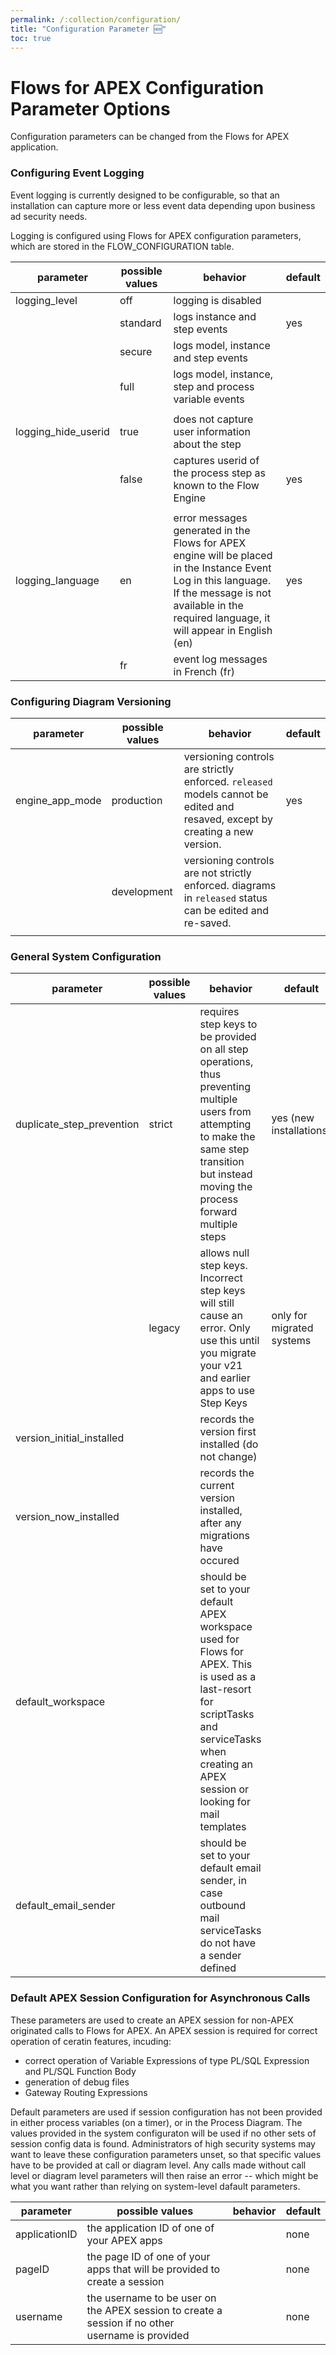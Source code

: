 ```yaml
---
permalink: /:collection/configuration/
title: "Configuration Parameter 🆕"
toc: true
---
```

# Flows for APEX Configuration Parameter Options

Configuration parameters can be changed from the Flows for APEX application.

### Configuring Event Logging

Event logging is currently designed to be configurable, so that an installation can capture more or less event data depending upon business ad security needs.

Logging is configured using Flows for APEX configuration parameters, which are stored in the FLOW_CONFIGURATION table.


| parameter           | possible values | behavior                                                                                                                                                                                                   | default |
| --------------------- | ----------------- | ------------------------------------------------------------------------------------------------------------------------------------------------------------------------------------------------------------ | --------- |
| logging_level       | off             | logging is disabled                                                                                                                                                                                        |         |
|                     | standard        | logs instance and step events                                                                                                                                                                              | yes     |
|                     | secure          | logs model, instance and step events                                                                                                                                                                       |         |
|                     | full            | logs model, instance, step and process variable events                                                                                                                                                     |         |
|                     |                 |                                                                                                                                                                                                            |         |
| logging_hide_userid | true            | does not capture user information about the step                                                                                                                                                           |         |
|                     | false           | captures userid of the process step as known to the Flow Engine                                                                                                                                            | yes     |
|                     |                 |                                                                                                                                                                                                            |         |
| logging_language    | en              | error messages generated in the Flows for APEX engine will be placed in the Instance Event Log in this language.  If the message is not available in the required language, it will appear in English (en) | yes     |
|                     | fr              | event log messages in French (fr)                                                                                                                                                                          |         |

### Configuring Diagram Versioning


| parameter       | possible values | behavior                                                                                                                    | default |
| ----------------- | ----------------- | ----------------------------------------------------------------------------------------------------------------------------- | --------- |
| engine_app_mode | production      | versioning controls are strictly enforced.  `released` models cannot be edited and resaved, except by creating a new version. | yes     |
|                 | development     | versioning controls are not strictly enforced. diagrams in `released` status can be edited and re-saved.                     |         |
|                 |                 |                                                                                                                             |         |

### General System Configuration

| parameter                 | possible values                                                                                                                                                                                   | behavior                                                                                                                                                                                        | default                   |
| --------------------------- | --------------------------------------------------------------------------------------------------------------------------------------------------------------------------------------------------- | ------------------------------------------------------------------------------------------------------------------------------------------------------------------------------------------------- | --------------------------- |
| duplicate_step_prevention | strict                                                                                                                                                                                            | requires step keys to be provided on all step operations, thus preventing multiple users from attempting to make the same step transition but instead moving the process forward multiple steps | yes (new installations)   |
|                           | legacy                                                                                                                                                                                            | allows null step keys.  Incorrect step keys will still cause an error.  Only use this until you migrate your v21 and earlier apps to use Step Keys                                              | only for migrated systems |
| version_initial_installed | | records the version first installed (do not change)                                                                                                                                               |                                                                                                                                                                                                 |                           |
| version_now_installed  |   | records the current version installed, after any migrations have occured                                                                                                                          |                                                                                                                                                                                                 |                           |
| default_workspace       |  | should be set to your default APEX workspace used for Flows for APEX.  This is used as a last-resort for scriptTasks and serviceTasks when creating an APEX session or looking for mail templates |                                                                                                                                                                                                 |                           |
| default_email_sender     |  | should be set to your default email sender, in case outbound mail serviceTasks do not have a sender defined                                                                                       |                                                                                                                                                                                                 |                           |

### Default APEX Session Configuration for Asynchronous Calls

These parameters are used to create an APEX session for non-APEX originated calls to Flows for APEX.  An APEX session is required for correct operation of ceratin features, incuding:

- correct operation of Variable Expressions of type PL/SQL Expression and PL/SQL Function Body
- generation of debug files
- Gateway Routing Expressions

Default parameters are used if session configuration has not been provided in either process variables (on a timer), or in the Process Diagram.  The values provided in the system configuraton will be used if no other sets of session config data is found.  Administrators of high security systems may want to leave these configuration parameters unset, so that specific values have to be provided at call or diagram level.  Any calls made without call level or diagram level parameters will then raise an error -- which might be what you want rather than relying on system-level dafault parameters.


| parameter                 | possible values                                                                                                                                                                                   | behavior                                                                                                                                                                                        | default                   |
| --------------------------- | --------------------------------------------------------------------------------------------------------------------------------------------------------------------------------------------------- | ------------------------------------------------------------------------------------------------------------------------------------------------------------------------------------------------- | --------------------------- |
| applicationID | the application ID of one of your APEX apps | | none|
|pageID | the page ID of one of your apps that will be provided to create a session | | none|
| username | the username to be user on the APEX session to create a session if no other username is provided | | none|
